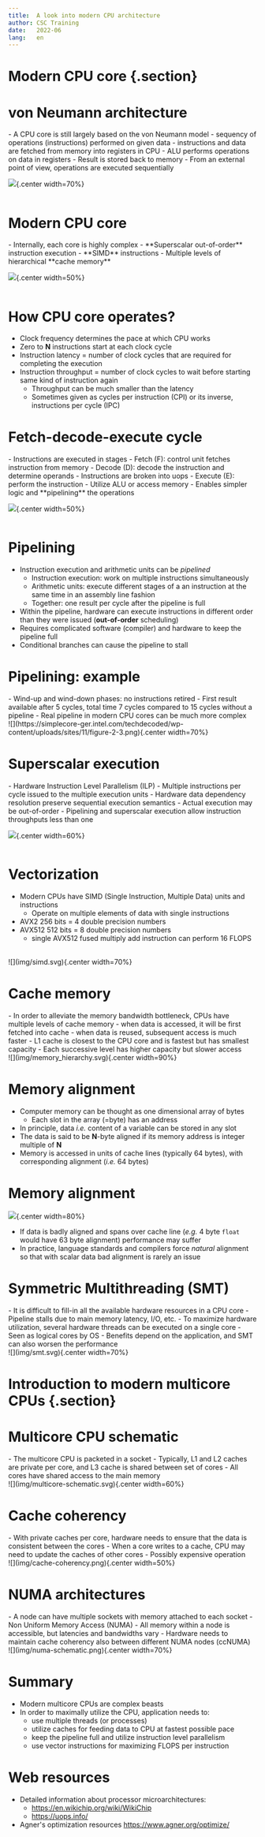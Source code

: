 ```yaml
---
title:  A look into modern CPU architecture
author: CSC Training
date:   2022-06
lang:   en
---
```


# Modern CPU core {.section}

# von Neumann architecture

<div class=column>
- A CPU core is still largely based on the von Neumann model
    - sequency of operations (instructions) performed on given data
	- instructions and data are fetched from memory into registers in CPU
	- ALU performs operations on data in registers
	- Result is stored back to memory
- From an external point of view, operations are executed sequentially
</div>
<div class=column>

<!--Image copyright By Kapooht - Own work, CC BY-SA 3.0, -->
![](https://upload.wikimedia.org/wikipedia/commons/e/e5/Von_Neumann_Architecture.svg){.center width=70%}

</div>


# Modern CPU core

<div class=column>
- Internally, each core is highly complex
- **Superscalar out-of-order** instruction execution
- **SIMD** instructions
- Multiple levels of hierarchical **cache memory**
</div>
<div class=column>

<!-- Image copyright Public Domain -->
![](https://en.wikichip.org/w/images/f/f2/zen_2_core_diagram.svg){.center width=50%}

</div>

# How CPU core operates?

- Clock frequency determines the pace at which CPU works
- Zero to **N** instructions start at each clock cycle
- Instruction latency = number of clock cycles that are required for
  completing the execution
- Instruction throughput = number of clock cycles to wait before
  starting same kind of instruction again
    - Throughput can be much smaller than the latency
    - Sometimes given as cycles per instruction (CPI) or its inverse, instructions per cycle (IPC)

# Fetch-decode-execute cycle

<div class=column>
- Instructions are executed in stages
- Fetch (F): control unit fetches instruction from memory
- Decode (D): decode the instruction and determine operands
    - Instructions are broken into uops
- Execute (E): perform the instruction 
    - Utilize ALU or access memory
- Enables simpler logic and **pipelining** the operations
</div>
<div class=column>

![](img/front-vs-backend.png){.center width=50%}
</div>
  
# Pipelining

- Instruction execution and arithmetic units can be *pipelined*
    - Instruction execution: work on multiple instructions
      simultaneously
	- Arithmetic units: execute different stages of a an instruction
      at the same time in an assembly line fashion
	- Together: one result per cycle after the pipeline is full
- Within the pipeline, hardware can execute instructions in different 
 order than they were issued (**out-of-order** scheduling)
- Requires complicated software (compiler) and hardware
   to keep the pipeline full
- Conditional branches can cause the pipeline to stall
		
# Pipelining: example

<div class=column>
- Wind-up and wind-down phases: no instructions retired
- First result available after 5 cycles, total time 7 cycles compared
  to 15 cycles without a pipeline
- Real pipeline in modern CPU cores can be much more complex
</div>

<div class=column>
![](https://simplecore-ger.intel.com/techdecoded/wp-content/uploads/sites/11/figure-2-3.png){.center width=70%}
</div>

# Superscalar execution

<div class=column>
- Hardware Instruction Level Parallelism (ILP)
- Multiple instructions per cycle issued to the multiple execution
  units
- Hardware data dependency resolution preserve sequential execution
  semantics
    - Actual execution may be out-of-order
- Pipelining and superscalar execution allow instruction throughputs
less than one

</div>

<div class=column>

<!-- Image copyright CSC, see LICENSE -->
![](img/ilp.svg){.center width=60%}

</div>


# Vectorization

- Modern CPUs have SIMD (Single Instruction, Multiple Data) units and instructions 
    - Operate on multiple elements of data with single instructions
- AVX2 256 bits = 4 double precision numbers
- AVX512 512 bits = 8 double precision numbers
    - single AVX512 fused multiply add instruction can perform 16 FLOPS

<br>
<!-- Image copyright CSC, see LICENSE -->
![](img/simd.svg){.center width=70%}
  
# Cache memory

<div class=column>
- In order to alleviate the memory bandwidth bottleneck, CPUs have multiple levels of cache memory
    - when data is accessed, it will be first fetched into cache
	- when data is reused, subsequent access is much faster
- L1 cache is closest to the CPU core and is fastest but has smallest capacity
- Each successive level has higher capacity but slower access
</div>

<div class=column>
<!-- Image copyright CSC, see LICENSE -->
![](img/memory_hierarchy.svg){.center width=90%}
</div>

# Memory alignment

- Computer memory can be thought as one dimensional array of bytes
    - Each slot in the array (=byte) has an address
- In principle, data *i.e.* content of a variable can be stored in any slot
- The data is said to be **N**-byte aligned if its memory address is integer multiple of **N**
- Memory is accessed in units of cache lines (typically 64 bytes), with corresponding alignment 
 (*i.e.* 64 bytes)

# Memory alignment

![](img/alignment.png){.center width=80%}
<br>

- If data is badly aligned and spans over cache line (*e.g.* 4 byte `float` would have 63 byte 
  alignment) performance may suffer
- In practice, language standards and compilers force *natural* alignment so that with 
      scalar data bad alignment is rarely an issue
  
# Symmetric Multithreading (SMT)

<div class=column>
- It is difficult to fill-in all the available hardware resources in a 
  CPU core
    - Pipeline stalls due to main memory latency, I/O, etc.
- To maximize hardware utilization, several hardware threads can be executed on a single core
    - Seen as logical cores by OS
- Benefits depend on the application, and SMT can also worsen the performance
</div>
  
<div class=column>
<!-- Image copyright CSC, see LICENSE -->
![](img/smt.svg){.center width=70%}
</div>


# Introduction to modern multicore CPUs {.section}

# Multicore CPU schematic

<div class=column>
- The multicore CPU is packeted in a socket
- Typically, L1 and L2 caches are private per core, and L3 cache is shared 
  between set of cores
- All cores have shared access to the main memory
</div>

<div class=column>
<!-- Image copyright CSC, see LICENSE -->
![](img/multicore-schematic.svg){.center width=60%}
</div>


# Cache coherency

<div class=column>
- With private caches per core, hardware needs to ensure that the data is consistent between the cores
- When a core writes to a cache, CPU may need to update the caches of other cores
    - Possibly expensive operation
</div>

<div class=column>
<!-- Image copyright CSC, see LICENSE -->
![](img/cache-coherency.png){.center width=50%}
</div>
   
# NUMA architectures

<div class=column>
- A node can have multiple sockets with memory attached to each socket
- Non Uniform Memory Access (NUMA)
    - All memory within a node is accessible, but latencies and bandwidths vary
- Hardware needs to maintain cache coherency also between different NUMA nodes (ccNUMA)
</div>

<div class=column>
<!-- Image copyright CSC, see LICENSE -->
![](img/numa-schematic.png){.center width=70%}
</div>

# Summary

- Modern multicore CPUs are complex beasts
- In order to maximally utilize the CPU, application needs to:
    - use multiple threads (or processes)
	- utilize caches for feeding data to CPU at fastest possible pace
	- keep the pipeline full and utilize instruction level parallelism
	- use vector instructions for maximizing FLOPS per instruction

# Web resources

- Detailed information about processor microarchitectures: 
    - <https://en.wikichip.org/wiki/WikiChip>
	- <https://uops.info/>
- Agner's optimization resources <https://www.agner.org/optimize/>
	
	
